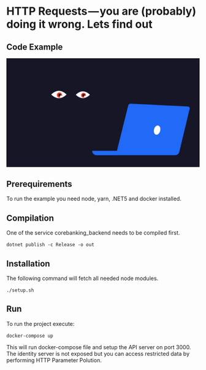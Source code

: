 # HTTP Requests — you are (probably) doing it wrong. Lets find out
## Code Example
![Cover Photo](./cover.png)

## Prerequirements
To run the example you need node, yarn, .NET5 and docker installed.

## Compilation
One of the service corebanking_backend needs to be compiled first.
```
dotnet publish -c Release -o out
```

## Installation
The following command will fetch all needed node modules.
```
./setup.sh
```

## Run
To run the project execute:
```
docker-compose up
```

This will run docker-compose file and setup the API server on port 3000. The identity server is not
exposed but you can access restricted data by performing HTTP Parameter Polution.

